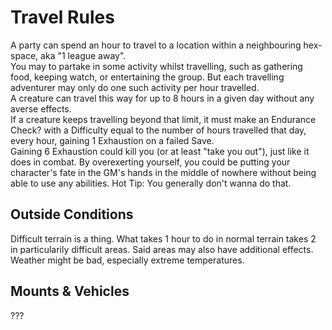 # Travel Rules 
A party can spend an hour to travel to a location within a neighbouring hex-space, aka "1 league away". <br>
You may to partake in some activity whilst travelling, such as gathering food, keeping watch, or entertaining the group. But each travelling adventurer may only do one such activity per hour travelled. <br>
A creature can travel this way for up to 8 hours in a given day without any averse effects. <br>
If a creature keeps travelling beyond that limit, it must make an Endurance Check? with a Difficulty equal to the number of hours travelled that day, every hour, gaining 1 Exhaustion on a failed Save. <br>
Gaining 6 Exhaustion could kill you (or at least "take you out"), just like it does in combat. By overexerting yourself, you could be putting your character's fate in the GM's hands in the middle of nowhere without being able to use any abilities. Hot Tip: You generally don't wanna do that.

## Outside Conditions
Difficult terrain is a thing. What takes 1 hour to do in normal terrain takes 2 in particularily difficult areas. Said areas may also have additional effects.
Weather might be bad, especially extreme temperatures. <br>

## Mounts & Vehicles
???